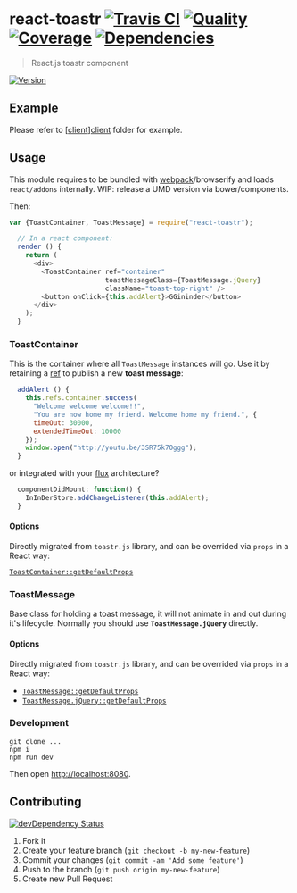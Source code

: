 # react-toastr [![Travis CI][travis-image]][travis-url] [![Quality][codeclimate-image]][codeclimate-url] [![Coverage][coveralls-image]][coveralls-url] [![Dependencies][gemnasium-image]][gemnasium-url]
> React.js toastr component

[![Version][npm-image]][npm-url]


## Example

Please refer to [[client]][client] folder for example.


## Usage

This module requires to be bundled with [webpack][webpack]/browserify and loads `react/addons` internally. WIP: release a UMD version via bower/components.

Then:

```javascript
var {ToastContainer, ToastMessage} = require("react-toastr");

  // In a react component:
  render () {
    return (
      <div>
        <ToastContainer ref="container"
                        toastMessageClass={ToastMessage.jQuery}
                        className="toast-top-right" />
        <button onClick={this.addAlert}>GGininder</button>
      </div>
    );
  }
```

### ToastContainer

This is the container where all `ToastMessage` instances will go. Use it by retaining a [ref][react-ref] to publish a new **toast message**:

```javascript
  addAlert () {
    this.refs.container.success(
      "Welcome welcome welcome!!",
      "You are now home my friend. Welcome home my friend.", {
      timeOut: 30000,
      extendedTimeOut: 10000
    });
    window.open("http://youtu.be/3SR75k7Oggg");
  }
```

or integrated with your [flux][flux] architecture?

```javascript
  componentDidMount: function() {
    InInDerStore.addChangeListener(this.addAlert);
  }
```

#### Options

Directly migrated from `toastr.js` library, and can be overrided via `props` in a React way:

[`ToastContainer::getDefaultProps`](http://git.io/RagItA)


### ToastMessage

Base class for holding a toast message, it will not animate in and out during it's lifecycle.
Normally you should use **`ToastMessage.jQuery`** directly.

#### Options

Directly migrated from `toastr.js` library, and can be overrided via `props` in a React way:

* [`ToastMessage::getDefaultProps`](http://git.io/90CzSA)
* [`ToastMessage.jQuery::getDefaultProps`](http://git.io/YcbXvA)


### Development

```shell
git clone ...
npm i
npm run dev
```

Then open [http://localhost:8080](http://localhost:8080).


## Contributing

[![devDependency Status][david-dm-image]][david-dm-url]

1. Fork it
2. Create your feature branch (`git checkout -b my-new-feature`)
3. Commit your changes (`git commit -am 'Add some feature'`)
4. Push to the branch (`git push origin my-new-feature`)
5. Create new Pull Request


[npm-image]: https://img.shields.io/npm/v/react-toastr.svg
[npm-url]: https://www.npmjs.org/package/react-toastr

[travis-image]: https://travis-ci.org/tomchentw/react-toastr.svg?branch=master
[travis-url]: https://travis-ci.org/tomchentw/react-toastr
[codeclimate-image]: https://img.shields.io/codeclimate/github/tomchentw/react-toastr.svg
[codeclimate-url]: https://codeclimate.com/github/tomchentw/react-toastr
[coveralls-image]: https://img.shields.io/coveralls/tomchentw/react-toastr.svg
[coveralls-url]: https://coveralls.io/r/tomchentw/react-toastr
[gemnasium-image]: https://gemnasium.com/tomchentw/react-toastr.svg
[gemnasium-url]: https://gemnasium.com/tomchentw/react-toastr
[david-dm-image]: https://david-dm.org/tomchentw/react-toastr/dev-status.svg?theme=shields.io
[david-dm-url]: https://david-dm.org/tomchentw/react-toastr#info=devDependencies


[client]: https://github.com/tomchentw/react-toastr/tree/master/client
[webpack]: http://webpack.github.io/docs/tutorials/getting-started/
[react-ref]: http://facebook.github.io/react/docs/more-about-refs.html
[flux]: http://facebook.github.io/flux/docs/overview.html
